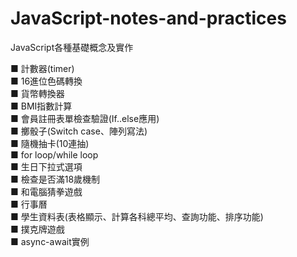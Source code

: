 # JavaScript-notes-and-practices

JavaScript各種基礎概念及實作

■ 計數器(timer)</br>
■ 16進位色碼轉換</br>
■ 貨幣轉換器</br>
■ BMI指數計算</br>
■ 會員註冊表單檢查驗證(If..else應用)</br>
■ 擲骰子(Switch case、陣列寫法)</br>
■ 隨機抽卡(10連抽)</br>
■ for loop/while loop</br>
■ 生日下拉式選項</br>
■ 檢查是否滿18歲機制</br>
■ 和電腦猜拳遊戲</br>
■ 行事曆</br>
■ 學生資料表(表格顯示、計算各科總平均、查詢功能、排序功能)</br>
■ 撲克牌遊戲</br>
■ async-await實例</br>
